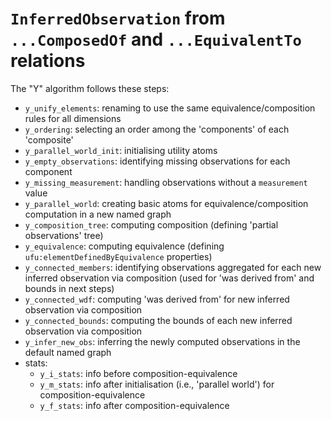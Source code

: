 # `InferredObservation` from `...ComposedOf` and `...EquivalentTo` relations

The "Y" algorithm follows these steps:

- `y_unify_elements`: renaming to use the same equivalence/composition rules for all dimensions
- `y_ordering`: selecting an order among the 'components' of each 'composite'
- `y_parallel_world_init`: initialising utility atoms
- `y_empty_observations`: identifying missing observations for each component
- `y_missing_measurement`: handling observations without a `measurement` value
- `y_parallel_world`: creating basic atoms for equivalence/composition computation in a new named graph
- `y_composition_tree`: computing composition (defining 'partial observations' tree)
- `y_equivalence`: computing equivalence (defining `ufu:elementDefinedByEquivalence` properties)
- `y_connected_members`: identifying observations aggregated for each new inferred observation via composition (used for 'was derived from' and bounds in next steps)
- `y_connected_wdf`: computing 'was derived from' for new inferred observation via composition
- `y_connected_bounds`: computing the bounds of each new inferred observation via composition
- `y_infer_new_obs`: inferring the newly computed observations in the default named graph
- stats:
  - `y_i_stats`: info before composition-equivalence
  - `y_m_stats`: info after initialisation (i.e., 'parallel world') for composition-equivalence
  - `y_f_stats`: info after composition-equivalence


